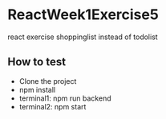 # ReactWeek1Exercise5
react exercise shoppinglist instead of todolist
## How to test
* Clone the project
* npm install
* terminal1: npm run backend
* terminal2: npm start
